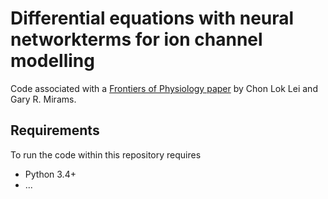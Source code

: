 # Differential equations with neural networkterms for ion channel modelling

Code associated with a [Frontiers of Physiology paper]() by Chon Lok Lei and Gary R. Mirams.


Requirements
------

To run the code within this repository requires
- Python 3.4+
- ...
